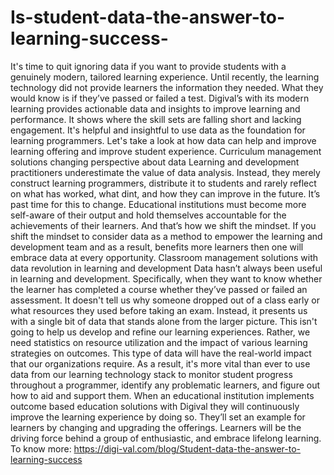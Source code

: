 # Is-student-data-the-answer-to-learning-success-
It's time to quit ignoring data if you want to provide students with a genuinely modern, tailored learning experience. Until recently, the learning technology did not provide learners the information they needed. What they would know is if they’ve passed or failed a test. Digival’s with its modern learning provides actionable data and insights to improve learning and performance. It shows where the skill sets are falling short and lacking engagement. It's helpful and insightful to use data as the foundation for learning programmers. Let's take a look at how data can help and improve learning offering and improve student experience.  Curriculum management solutions changing perspective about data Learning and development practitioners underestimate the value of data analysis. Instead, they merely construct learning programmers, distribute it to students and rarely reflect on what has worked, what dint, and how they can improve in the future. It’s past time for this to change. Educational institutions must become more self-aware of their output and hold themselves accountable for the achievements of their learners. And that’s how we shift the mindset. If you shift the mindset to consider data as a method to empower the learning and development team and as a result, benefits more learners then one will embrace data at every opportunity.  Classroom management solutions with data revolution in learning and development Data hasn’t always been useful in learning and development. Specifically, when they want to know whether the learner has completed a course whether they’ve passed or failed an assessment. It doesn't tell us why someone dropped out of a class early or what resources they used before taking an exam. Instead, it presents us with a single bit of data that stands alone from the larger picture. This isn't going to help us develop and refine our learning experiences. Rather, we need statistics on resource utilization and the impact of various learning strategies on outcomes. This type of data will have the real-world impact that our organizations require. As a result, it's more vital than ever to use data from our learning technology stack to monitor student progress throughout a programmer, identify any problematic learners, and figure out how to aid and support them. When an educational institution implements outcome based education solutions with Digival they will continuously improve the learning experience by doing so. They’ll set an example for learners by changing and upgrading the offerings. Learners will be the driving force behind a group of enthusiastic, and embrace lifelong learning. To know more: https://digi-val.com/blog/Student-data-the-answer-to-learning-success
